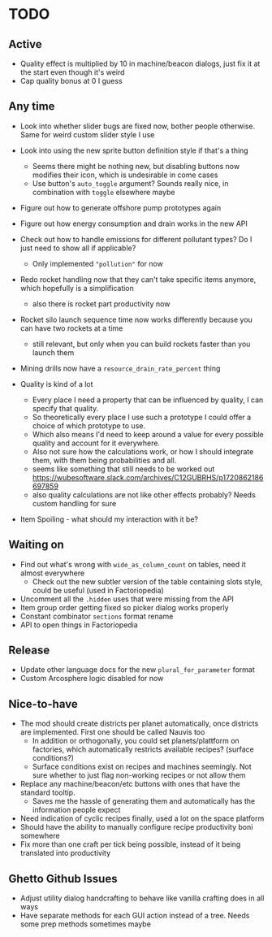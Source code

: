 # TODO

## Active

- Quality effect is multiplied by 10 in machine/beacon dialogs, just fix it at the start even though it's weird
- Cap quality bonus at 0 I guess

## Any time

- Look into whether slider bugs are fixed now, bother people otherwise. Same for weird custom slider style I use
- Look into using the new sprite button definition style if that's a thing
  - Seems there might be nothing new, but disabling buttons now modifies their icon, which is undesirable in come cases
  - Use button's `auto_toggle` argument? Sounds really nice, in combination with `toggle` elsewhere maybe
- Figure out how to generate offshore pump prototypes again
- Figure out how energy consumption and drain works in the new API
- Check out how to handle emissions for different pollutant types? Do I just need to show all if applicable?
  - Only implemented `"pollution"` for now
- Redo rocket handling now that they can't take specific items anymore, which hopefully is a simplification
  - also there is rocket part productivity now
- Rocket silo launch sequence time now works differently because you can have two rockets at a time
  - still relevant, but only when you can build rockets faster than you launch them
- Mining drills now have a `resource_drain_rate_percent` thing


- Quality is kind of a lot
  - Every place I need a property that can be influenced by quality, I can specify that quality.
  - So theoretically every place I use such a prototype I could offer a choice of which prototype to use.
  - Which also means I'd need to keep around a value for every possible quality and account for it everywhere.
  - Also not sure how the calculations work, or how I should integrate them, with them being probabilities and all.
  - seems like something that still needs to be worked out https://wubesoftware.slack.com/archives/C12GUBRHS/p1720862186697859
  - also quality calculations are not like other effects probably? Needs custom handling for sure
- Item Spoiling - what should my interaction with it be?

## Waiting on

- Find out what's wrong with `wide_as_column_count` on tables, need it almost everywhere
  - Check out the new subtler version of the table containing slots style, could be useful (used in Factoriopedia)
- Uncomment all the `.hidden` uses that were missing from the API
- Item group order getting fixed so picker dialog works properly
- Constant combinator `sections` format rename
- API to open things in Factoriopedia

## Release

- Update other language docs for the new `plural_for_parameter` format
- Custom Arcosphere logic disabled for now

## Nice-to-have

- The mod should create districts per planet automatically, once districts are implemented. First one should be called Nauvis too
  - In addition or orthogonally, you could set planets/plattform on factories, which automatically restricts available recipes? (surface conditions?)
  - Surface conditions exist on recipes and machines seemingly. Not sure whether to just flag non-working recipes or not allow them
- Replace any machine/beacon/etc buttons with ones that have the standard tooltip.
  - Saves me the hassle of generating them and automatically has the information people expect
- Need indication of cyclic recipes finally, used a lot on the space platform
- Should have the ability to manually configure recipe productivity boni somewhere
- Fix more than one craft per tick being possible, instead of it being translated into productivity

## Ghetto Github Issues

- Adjust utility dialog handcrafting to behave like vanilla crafting does in all ways
- Have separate methods for each GUI action instead of a tree. Needs some prep methods sometimes maybe
